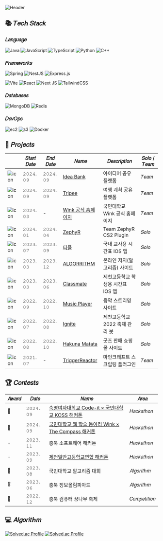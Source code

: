 ![Header](https://capsule-render.vercel.app/api?type=waving&height=250&color=0:16222A,100:3A6073&text=Son%20Daehyeon&fontAlignY=35&section=header&fontColor=FFFFFF&fontSize=56&animation=fadeIn&desc=Backend%20Developer&descAlignY=50&descSize=24)


## 📚 𝑇𝑒𝑐ℎ 𝑆𝑡𝑎𝑐𝑘

### 𝐿𝑎𝑛𝑔𝑢𝑎𝑔𝑒

![Java](https://img.shields.io/badge/java-ED8B00.svg?style=for-the-badge&logo=openjdk&logoColor=white)
![JavaScript](https://img.shields.io/badge/javascript-323330.svg?style=for-the-badge&logo=javascript&logoColor=F7DF1E)
![TypeScript](https://img.shields.io/badge/typescript-007ACC.svg?style=for-the-badge&logo=typescript&logoColor=white)
![Python](https://img.shields.io/badge/python-3670A0?style=for-the-badge&logo=python&logoColor=ffdd54)
![C++](https://img.shields.io/badge/c++-00599C.svg?style=for-the-badge&logo=c%2B%2B&logoColor=white)

### 𝐹𝑟𝑎𝑚𝑒𝑤𝑜𝑟𝑘𝑠

![Spring](https://img.shields.io/badge/spring%20boot-6DB33F.svg?style=for-the-badge&logo=springboot&logoColor=white)
![NestJS](https://img.shields.io/badge/nestjs-E0234E.svg?style=for-the-badge&logo=nestjs&logoColor=white)
![Express.js](https://img.shields.io/badge/express.js-404d59.svg?style=for-the-badge&logo=express&logoColor=61DAFB)

![Vite](https://img.shields.io/badge/vite-646CFF.svg?style=for-the-badge&logo=vite&logoColor=white)
![React](https://img.shields.io/badge/react-20232a.svg?style=for-the-badge&logo=react&logoColor=61DAFB)
![Next JS](https://img.shields.io/badge/Next-black?style=for-the-badge&logo=next.js&logoColor=white)
![TailwindCSS](https://img.shields.io/badge/tailwindcss-38B2AC.svg?style=for-the-badge&logo=tailwind-css&logoColor=white)

### 𝐷𝑎𝑡𝑎𝑏𝑎𝑠𝑒𝑠

![MongoDB](https://img.shields.io/badge/mongodb-47A248.svg?style=for-the-badge&logo=mongodb&logoColor=white)
![Redis](https://img.shields.io/badge/redis-DC382D.svg?style=for-the-badge&logo=redis&logoColor=white)

### 𝐷𝑒𝑣𝑂𝑝𝑠

![ec2](https://img.shields.io/badge/aws%20ec2-FF9900.svg?style=for-the-badge&logo=amazon-ec2&logoColor=white)
![s3](https://img.shields.io/badge/aws%20s3-569A31.svg?style=for-the-badge&logo=amazon-s3&logoColor=white)
![Docker](https://img.shields.io/badge/docker-2496ED.svg?style=for-the-badge&logo=docker&logoColor=white)


## 🔧 𝑃𝑟𝑜𝑗𝑒𝑐𝑡𝑠

|                                                                 | 𝑆𝑡𝑎𝑟𝑡 𝐷𝑎𝑡𝑒 | 𝐸𝑛𝑑 𝐷𝑎𝑡𝑒 | 𝑁𝑎𝑚𝑒                                                          | 𝐷𝑒𝑠𝑐𝑟𝑖𝑝𝑡𝑖𝑜𝑛 | 𝑆𝑜𝑙𝑜 / 𝑇𝑒𝑎𝑚 |
|-----------------------------------------------------------------|---------------------|-----------------|-------------------------------------------------------------------|------------------------|---------------------|
| ![icon](https://avatars.githubusercontent.com/u/183178341?s=32)  | 𝟸𝟶𝟸𝟺. 𝟶𝟿      | 𝟸𝟶𝟸𝟺. 𝟶𝟿  | [Idea Bank](https://github.com/Cokothon-Idea-Bank)          | 아이디어 공유 플랫폼        | 𝑇𝑒𝑎𝑚            |
| ![icon](https://avatars.githubusercontent.com/u/179787666?s=32)  | 𝟸𝟶𝟸𝟺. 𝟶𝟿      | 𝟸𝟶𝟸𝟺. 𝟶𝟿  | [Tripee](https://github.com/Winkathon-Tripee)               | 여행 계획 공유 플랫폼       | 𝑇𝑒𝑎𝑚            |
| ![icon](https://avatars.githubusercontent.com/u/69004745?s=32)  | 𝟸𝟶𝟸𝟺. 𝟶𝟹      | -               | [Wink 공식 홈페이지](https://github.com/KMU-WINK/wink-official-backend) | 국민대학교 Wink 공식 홈페이지     | 𝑇𝑒𝑎𝑚            |
| ![icon](https://avatars.githubusercontent.com/u/165166771?s=32) | 𝟸𝟶𝟸𝟺. 𝟶𝟷      | 𝟸𝟶𝟸𝟺. 𝟶𝟺  | [ZephyR](https://github.com/CS2-ZephyR)                           | Team ZephyR CS2 Plugin | 𝑆𝑜𝑙𝑜            | 
| ![icon](https://avatars.githubusercontent.com/u/141645883?s=32) | 𝟸𝟶𝟸𝟹. 𝟶𝟽      | 𝟸𝟶𝟸𝟹. 𝟶𝟿  | [티플](https://github.com/JCHS-Teacher-Plan)                        | 국내 교사용 시간표 IOS 앱       | 𝑆𝑜𝑙𝑜            | 
| ![icon](https://avatars.githubusercontent.com/u/161309211?s=32) | 𝟸𝟶𝟸𝟹. 𝟶𝟹      | 𝟸𝟶𝟸𝟹. 𝟷𝟸  | [ALGORRITHM](https://github.com/JCHS-ALGORRITHM)                  | 온라인 저지(알고리즘) 사이트       | 𝑆𝑜𝑙𝑜            | 
| ![icon](https://avatars.githubusercontent.com/u/161308270?s=32) | 𝟸𝟶𝟸𝟹. 𝟶𝟹      | 𝟸𝟶𝟸𝟹. 𝟶𝟼  | [Classmate](https://github.com/JCHS-Classmate)                    | 제천고등학교 학생용 시간표 IOS 앱   | 𝑆𝑜𝑙𝑜            | 
| ![icon](https://avatars.githubusercontent.com/u/161309349?s=32) | 𝟸𝟶𝟸𝟸. 𝟶𝟿      | 𝟸𝟶𝟸𝟸. 𝟷𝟶  | [Music Player](https://github.com/JCHS-Music-Player)              | 음악 스트리밍 사이트            | 𝑆𝑜𝑙𝑜            | 
| ![icon](https://avatars.githubusercontent.com/u/161308159?s=32) | 𝟸𝟶𝟸𝟸. 𝟶𝟽      | 𝟸𝟶𝟸𝟸. 𝟶𝟾  | [Ignite](https://github.com/JCHS-Ignite)                          | 제천고등학교 2022 축제 관리 봇    | 𝑆𝑜𝑙𝑜            | 
| ![icon](https://avatars.githubusercontent.com/u/161309404?s=32) | 𝟸𝟶𝟸𝟸. 𝟶𝟾      | 𝟸𝟶𝟸𝟸. 𝟷𝟶  | [Hakuna Matata](https://github.com/JCHS-Hakuna-Matata)            | 굿즈 판매 쇼핑몰 사이트          | 𝑆𝑜𝑙𝑜            |
| ![icon](https://avatars.githubusercontent.com/u/61097305?s=32)  | 𝟸𝟶𝟸𝟷. 𝟶𝟽      | -               | [TriggerReactor](https://github.com/TriggerReactor)               | 마인크래프트 스크립팅 플러그인       | 𝑇𝑒𝑎𝑚            |


## 🏆 𝐶𝑜𝑛𝑡𝑒𝑠𝑡𝑠
| 𝐴𝑤𝑎𝑟𝑑 | 𝐷𝑎𝑡𝑒       | 𝑁𝑎𝑚𝑒                                            | 𝐴𝑟𝑒𝑎               |
|------------|----------------|-----------------------------------------------------|------------------------|
| 🥉          | 𝟸𝟶𝟸𝟺. 𝟶𝟿 | [숙명여자대학교 Code-it × 국민대학교 KOSS 해커톤](https://github.com/Cokothon-Idea-Bank) | 𝐻𝑎𝑐𝑘𝑎𝑡ℎ𝑜𝑛      |
| 🥇          | 𝟸𝟶𝟸𝟺. 𝟶𝟿 | [국민대학교 웹 학술 동아리 Wink × The Compass 해커톤](https://github.com/Winkathon-Tripee) | 𝐻𝑎𝑐𝑘𝑎𝑡ℎ𝑜𝑛      |
| -          | 𝟸𝟶𝟸𝟹. 𝟷𝟷 | 충북 소프트웨어 해커톤                                        | 𝐻𝑎𝑐𝑘𝑎𝑡ℎ𝑜𝑛      |
| -          | 𝟸𝟶𝟸𝟹. 𝟶𝟿 | [제천일반고등학교연합 해커톤](https://github.com/UOJH-Hackathon) | 𝐻𝑎𝑐𝑘𝑎𝑡ℎ𝑜𝑛      |
| 🥉         | 𝟸𝟶𝟸𝟹. 𝟶𝟾 | 국민대학교 알고리즘 대회                                       | 𝐴𝑙𝑔𝑜𝑟𝑖𝑡ℎ𝑚      |
| 🎖         | 𝟸𝟶𝟸𝟹. 𝟶𝟼 | 충북 정보올림피아드                                          | 𝐴𝑙𝑔𝑜𝑟𝑖𝑡ℎ𝑚      |
| 🥇         | 𝟸𝟶𝟸𝟸. 𝟷𝟸 | 충북 컴퓨터 꿈나무 축제                                       | 𝐶𝑜𝑚𝑝𝑒𝑡𝑖𝑡𝑖𝑜𝑛 |


## 💻 𝐴𝑙𝑔𝑜𝑟𝑖𝑡ℎ𝑚

[![Solved.ac Profile](http://mazassumnida.wtf/api/v2/generate_badge?boj=sondaehyeon01)](https://solved.ac/sondaehyeon01/)
[![Solved.ac Profile](http://mazassumnida.wtf/api/v2/generate_badge?boj=kmu_daehyeon)](https://solved.ac/kmu_daehyeon/)
